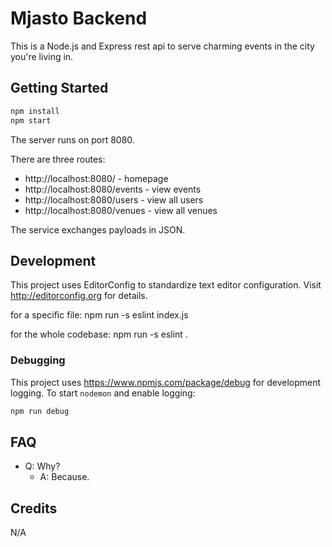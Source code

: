# Mjasto Backend

This is a Node.js and Express rest api to serve charming events in the city you're living in.

## Getting Started

```bash
npm install
npm start
```

The server runs on port 8080.

There are three routes:

- http://localhost:8080/ - homepage
- http://localhost:8080/events - view events
- http://localhost:8080/users - view all users
- http://localhost:8080/venues - view all venues

The service exchanges payloads in JSON.

## Development

This project uses EditorConfig to standardize text editor configuration.
Visit http://editorconfig.org for details.

for a specific file: npm run -s eslint index.js

for the whole codebase: npm run -s eslint .

### Debugging

This project uses https://www.npmjs.com/package/debug for development logging. To start `nodemon` and enable logging:

```bash
npm run debug
```

## FAQ

- Q: Why?
  - A: Because.

## Credits

N/A
